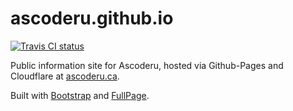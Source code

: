 # ascoderu.github.io

[![Travis CI status](https://api.travis-ci.org/ascoderu/ascoderu.github.io.svg?branch=master)](https://travis-ci.org/ascoderu/ascoderu.github.io)

Public information site for Ascoderu, hosted via Github-Pages and Cloudflare at [ascoderu.ca](https://ascoderu.ca).

Built with [Bootstrap](http://getbootstrap.com/docs/3.3/) and [FullPage](https://alvarotrigo.com/fullPage/).
